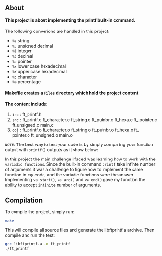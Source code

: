 ## About 

#### This project is about implementing the printf built-in command.
The following converions are handled in this project:
 - `%s` string
 - `%u` unsigned decimal
 - `%i` integer
 - `%d` decimal
 - `%p` pointer
 - `%x` lower case hexadecimal
 - `%X` upper case hexadecimal
 - `%c` character
 - `%%` percentage



#### Makefile creates a `Files` directory which hold the project content


 #### The content include:

1) `inc` : ft_printf.h
2) `src` : ft_printf.c ft_character.c ft_string.c ft_putnbr.c ft_hexa.c ft_ pointer.c ft_unsigned.c main.c
3) `obj` : ft_printf.o ft_character.o ft_string.o ft_putnbr.o ft_hexa.o ft_ pointer.o ft_unsigned.o main.o

`NOTE`: The best way to test your code is by simply comparing your function output with `printf()` outputs as it show below:


In this project the main challenge I faced was learning how to work with the `variadic functions`. Since the built-in command `printf` take infinte number of arguments it was a challenge to figure how to implement the same function in my code, and the variadic functions were the answer. Implementing `va_start()`, `va_arg()` and `va_end()` gave my function the ability to accept `infinite` number of arguments.

## Compilation

To compile the project, simply run:

```bash
make
```
This will compile all source files and generate the libftprintf.a archive. Then compile and run the test:

```bash
gcc libftprintf.a -o ft_printf
./ft_printf
```




